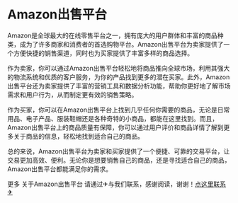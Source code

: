 # Amazon出售平台

Amazon是全球最大的在线零售平台之一，拥有庞大的用户群体和丰富的商品种类，成为了许多商家和消费者的首选购物平台。Amazon出售平台为卖家提供了一个方便快捷的销售渠道，同时也为买家提供了丰富多样的商品选择。

作为卖家，你可以通过Amazon出售平台轻松地将商品推向全球市场，利用其强大的物流系统和优质的客户服务，为你的产品找到更多的潜在买家。此外，Amazon出售平台还为卖家提供了丰富的营销工具和数据分析功能，帮助你更好地了解市场需求和用户行为，从而制定更有效的销售策略。

作为买家，你可以在Amazon出售平台上找到几乎任何你需要的商品，无论是日常用品、电子产品、服装鞋帽还是各种奇特的小商品，都能在这里找到。而且，Amazon出售平台上的商品质量有保障，你可以通过用户评价和商品详情了解到更多关于商品的信息，轻松地找到适合自己的商品。

总的来说，Amazon出售平台为卖家和买家提供了一个便捷、可靠的交易平台，让交易更加高效、便利。无论你是想要销售自己的商品，还是寻找适合自己的商品，Amazon出售平台都能满足你的需求。

更多 关于Amazon出售平台 请通过✈与我们联系，感谢阅读，谢谢！[点这里联系✈](https://b.k02.cc)